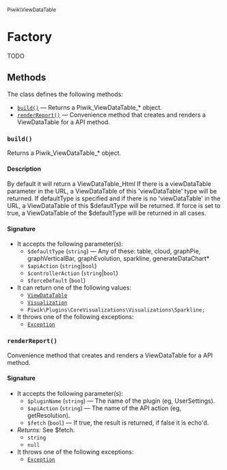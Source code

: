 <small>Piwik\ViewDataTable</small>

Factory
=======

TODO

Methods
-------

The class defines the following methods:

- [`build()`](#build) &mdash; Returns a Piwik_ViewDataTable_* object.
- [`renderReport()`](#renderreport) &mdash; Convenience method that creates and renders a ViewDataTable for a API method.

<a name="build" id="build"></a>
<a name="build" id="build"></a>
### `build()`

Returns a Piwik_ViewDataTable_* object.

#### Description

By default it will return a ViewDataTable_Html
If there is a viewDataTable parameter in the URL, a ViewDataTable of this 'viewDataTable' type will be returned.
If defaultType is specified and if there is no 'viewDataTable' in the URL, a ViewDataTable of this $defaultType will be returned.
If force is set to true, a ViewDataTable of the $defaultType will be returned in all cases.

#### Signature

- It accepts the following parameter(s):
    - `$defaultType` (`string`) &mdash; Any of these: table, cloud, graphPie, graphVerticalBar, graphEvolution, sparkline, generateDataChart*
    - `$apiAction` (`string`|`bool`)
    - `$controllerAction` (`string`|`bool`)
    - `$forceDefault` (`bool`)
- It can return one of the following values:
    - [`ViewDataTable`](../../Piwik/Plugin/ViewDataTable.md)
    - [`Visualization`](../../Piwik/Plugin/Visualization.md)
    - `Piwik\Plugins\CoreVisualizations\Visualizations\Sparkline;`
- It throws one of the following exceptions:
    - [`Exception`](http://php.net/class.Exception)

<a name="renderreport" id="renderreport"></a>
<a name="renderReport" id="renderReport"></a>
### `renderReport()`

Convenience method that creates and renders a ViewDataTable for a API method.

#### Signature

- It accepts the following parameter(s):
    - `$pluginName` (`string`) &mdash; The name of the plugin (eg, UserSettings).
    - `$apiAction` (`string`) &mdash; The name of the API action (eg, getResolution).
    - `$fetch` (`bool`) &mdash; If true, the result is returned, if false it is echo'd.
- _Returns:_ See $fetch.
    - `string`
    - `null`
- It throws one of the following exceptions:
    - [`Exception`](http://php.net/class.Exception)

